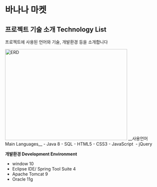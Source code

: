 # 바나나 마켓



## 프로젝트 기술 소개 Technology List
프로젝트에 사용된 언어와 기술, 개발환경 등을 소개합니다


<img src="https://user-images.githubusercontent.com/74236645/111407897-c25ffc00-8717-11eb-8c0c-196133a7e346.png" alt="ERD" width=400 height=300>
__사용언어 Main Languages__
- Java 8
- SQL
- HTML5
- CSS3
- JavaScript 
- jQuery 

__개발환경  Development Environment__
- window 10
- Eclipse IDE/ Spring Tool Suite 4
- Apache Tomcat 9
- Oracle 11g
 










